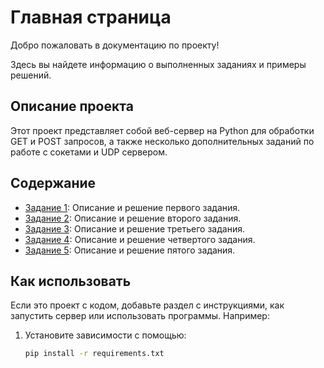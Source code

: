# Главная страница

Добро пожаловать в документацию по проекту!

Здесь вы найдете информацию о выполненных заданиях и примеры решений.

## Описание проекта

Этот проект представляет собой веб-сервер на Python для обработки GET и POST запросов, а также несколько дополнительных заданий по работе с сокетами и UDP сервером.

## Содержание

- [Задание 1](task1.md): Описание и решение первого задания.
- [Задание 2](task2.md): Описание и решение второго задания.
- [Задание 3](task3.md): Описание и решение третьего задания.
- [Задание 4](task1.md): Описание и решение четвертого задания.
- [Задание 5](task2.md): Описание и решение пятого задания.

## Как использовать

Если это проект с кодом, добавьте раздел с инструкциями, как запустить сервер или использовать программы. Например:

1. Установите зависимости с помощью:
   ```bash
   pip install -r requirements.txt
